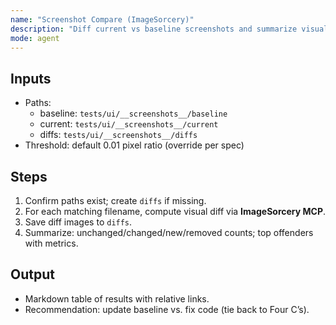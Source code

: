 ```yaml
---
name: "Screenshot Compare (ImageSorcery)"
description: "Diff current vs baseline screenshots and summarize visual changes."
mode: agent
---
```


## Inputs
- Paths:
  - baseline: `tests/ui/__screenshots__/baseline`
  - current: `tests/ui/__screenshots__/current`
  - diffs: `tests/ui/__screenshots__/diffs`
- Threshold: default 0.01 pixel ratio (override per spec)

## Steps
1) Confirm paths exist; create `diffs` if missing.
2) For each matching filename, compute visual diff via **ImageSorcery MCP**.
3) Save diff images to `diffs`.
4) Summarize: unchanged/changed/new/removed counts; top offenders with metrics.

## Output
- Markdown table of results with relative links.
- Recommendation: update baseline vs. fix code (tie back to Four C’s).